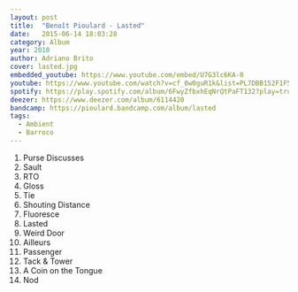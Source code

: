 ```yaml
---
layout: post
title:  "Benoît Pioulard - Lasted"
date:   2015-06-14 18:03:28
category: Album
year: 2010
author: Adriano Brito
cover: lasted.jpg
embedded_youtube: https://www.youtube.com/embed/U7G3lc6KA-0
youtube: https://www.youtube.com/watch?v=cf_0w0guR1k&list=PL7DBB152F1F567840&index=1
spotify: https://play.spotify.com/album/6FwyZfbxhEqNrQtPaFT132?play=true&utm_source=open.spotify.com&utm_medium=open
deezer: https://www.deezer.com/album/6114420
bandcamp: https://pioulard.bandcamp.com/album/lasted
tags:
  - Ambient
  - Barroco
---
```


1. Purse Discusses
2. Sault
3. RTO
4. Gloss
5. Tie
6. Shouting Distance
7. Fluoresce
8. Lasted
9. Weird Door
10. Ailleurs
11. Passenger
12. Tack & Tower
13. A Coin on the Tongue
14. Nod
